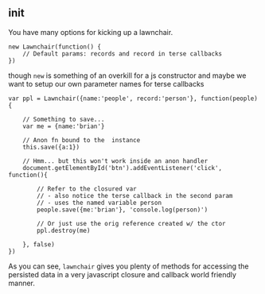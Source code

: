 init
---

You have many options for kicking up a lawnchair.

    
    new Lawnchair(function() {
        // Default params: records and record in terse callbacks
    })
    

though `new` is something of an overkill for a js constructor and maybe
we want to setup our own parameter names for terse callbacks

    
    var ppl = Lawnchair({name:'people', record:'person'}, function(people){
        
        // Something to save...
        var me = {name:'brian'}
        
        // Anon fn bound to the  instance
        this.save({a:1})

        // Hmm... but this won't work inside an anon handler
        document.getElementById('btn').addEventListener('click', function(){
            
            // Refer to the closured var
            // - also notice the terse callback in the second param 
            // - uses the named variable person
            people.save({me:'brian'}, 'console.log(person)')

            // Or just use the orig reference created w/ the ctor
            ppl.destroy(me) 

        }, false)
    })
    

As you can see, `lawnchair` gives you plenty of methods for accessing
the persisted data in a very javascript closure and callback world friendly manner. 
